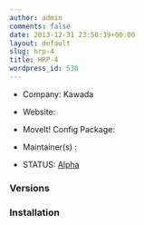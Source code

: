 ```yaml
---
author: admin
comments: false
date: 2013-12-31 23:50:39+00:00
layout: default
slug: hrp-4
title: HRP-4
wordpress_id: 530
---
```



	
  * Company: Kawada

	
  * Website:

	
  * MoveIt! Config Package: 

	
  * Maintainer(s) :

	
  * STATUS: [Alpha](/about/moveit-status#legend)




### Versions








### Installation







